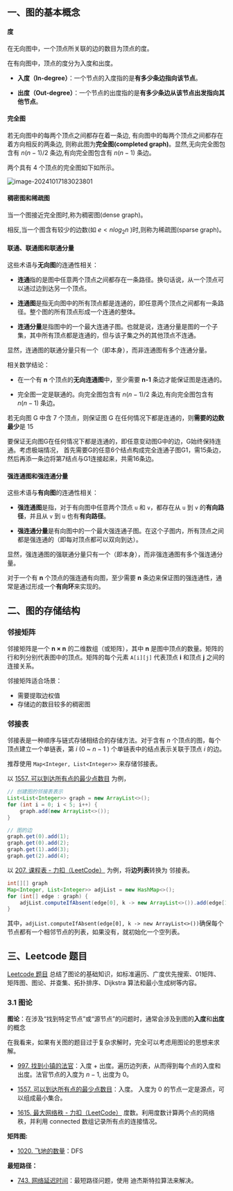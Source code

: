 ## 一、图的基本概念

#### 度

在无向图中，一个顶点所关联的边的数目为顶点的度。

在有向图中，顶点的度分为入度和出度。

- **入度（In-degree）**：一个节点的入度指的是**有多少条边指向该节点**。

- **出度（Out-degree）**：一个节点的出度指的是**有多少条边从该节点出发指向其他节点**。



#### 完全图

若无向图中的每两个顶点之间都存在着一条边, 有向图中的每两个顶点之间都存在着方向相反的两条边, 则称此图为**完全图(completed graph)**。显然,无向完全图包含有 $n(n-1)/2$ 条边,有向完全图包含有 $n(n-1)$ 条边。



两个具有 4 个顶点的完全图如下如所示。

![image-20241017183023801](images/image-20241017183023801.png)



#### 稠密图和稀疏图

当一个图接近完全图时,称为稠密图(dense graph)。

相反,当一个图含有较少的边数(如 $e<nlog_{2}n$ )时,则称为稀疏图(sparse graph)。





#### 联通、联通图和联通分量

这些术语与**无向图**的连通性相关：

- **连通**指的是图中任意两个顶点之间都存在一条路径。换句话说，从一个顶点可以通过边到达另一个顶点。

- **连通图**是指无向图中的所有顶点都是连通的，即任意两个顶点之间都有一条路径。整个图的所有顶点形成一个连通的整体。

- **连通分量**是指图中的一个最大连通子图。也就是说，连通分量是图的一个子集，其中所有顶点都是连通的，但与该子集之外的其他顶点不连通。

显然，连通图的联通分量只有一个（即本身），而非连通图有多个连通分量。



相关数学结论：

- 在一个有 **n** 个顶点的**无向连通图**中，至少需要 **n-1** 条边才能保证图是连通的。

- 完全图一定是联通的。向完全图包含有 $n(n-1)/2$ 条边,有向完全图包含有 $n(n-1)$ 条边。





若无向图 G 中含 7 个顶点，则保证图 G 在任何情况下都是连通的，则**需要的边数最少**是 15

要保证无向图G在任何情况下都是连通的，即任意变动图G中的边，G始终保持连通。考虑极端情况， 首先需要G的任意6个结点构成完全连通子图G1，需15条边，然后再添一条边将第7结点与G1连接起来，共需16条边。





#### 强连通图和强连通分量

这些术语与**有向图**的连通性相关：

- **强连通图**是指，对于有向图中任意两个顶点 `u` 和 `v`，都存在从 `u` 到 `v` 的**有向路径**，并且从 `v` 到 `u` 也有**有向路径**。

- **强连通分量**是有向图中的一个最大强连通子图。在这个子图内，所有顶点之间都是强连通的（即每对顶点都可以双向到达）。

显然，强连通图的强联通分量只有一个（即本身），而非强连通图有多个强连通分量。



对于一个有 **n** 个顶点的强连通有向图，至少需要 **n** 条边来保证图的强连通性，通常是通过形成一个**有向环**来实现的。





## 二、图的存储结构

### 邻接矩阵

邻接矩阵是一个 **n × n** 的二维数组（或矩阵），其中 **n** 是图中顶点的数量。矩阵的行和列分别代表图中的顶点。矩阵的每个元素 `A[i][j]` 代表顶点 **i** 和顶点 **j** 之间的连接关系。

邻接矩阵适合场景：

- 需要提取边权值
- 存储边的数目较多的稠密图





### 邻接表

邻接表是一种顺序与链式存储相结合的存储方法。对于含有 $n$ 个顶点的图，每个顶点建立一个单链表，第 $i$ ($0$ ~ $n - 1$ )  个单链表中的结点表示关联于顶点 $i$ 的边。

推荐使用 `Map<Integer, List<Integer>>`  来存储邻接表。

以 [1557. 可以到达所有点的最少点数目](https://leetcode.cn/problems/minimum-number-of-vertices-to-reach-all-nodes/?envType=study-plan-v2&envId=graph-theory) 为例，

```java
// 创建图的邻接表表示
List<List<Integer>> graph = new ArrayList<>();
for (int i = 0; i < 5; i++) {
	graph.add(new ArrayList<>());
}

// 图的边
graph.get(0).add(1);
graph.get(0).add(2);
graph.get(1).add(3);
graph.get(2).add(4);
```



以 [207. 课程表 - 力扣（LeetCode）](https://leetcode.cn/problems/course-schedule/?envType=study-plan-v2&envId=graph-theory) 为例，将**边列表**转换为 邻接表。

```java
int[][] graph
Map<Integer, List<Integer>> adjList = new HashMap<>();
for (int[] edge : graph) {
	adjList.computeIfAbsent(edge[0], k -> new ArrayList<>()).add(edge[1]);
}
```

其中，`adjList.computeIfAbsent(edge[0], k -> new ArrayList<>())`确保每个节点都有一个相邻节点的列表，如果没有，就初始化一个空列表。



## 三、Leetcode 题目

[Leetcode 题目](https://leetcode.cn/studyplan/graph-theory/) 总结了图论的基础知识，如标准遍历、广度优先搜索、01矩阵、矩阵图、图论、并查集、拓扑排序、Dijkstra 算法和最小生成树等内容。

### 3.1 图论

**图论**：在涉及“找到特定节点”或“源节点”的问题时，通常会涉及到图的**入度**和**出度**的概念

在我看来，如果有关图的题目过于复杂求解时，完全可以考虑用图论的思想来求解。

- [997. 找到小镇的法官](https://leetcode.cn/problems/find-the-town-judge/description/?envType=study-plan-v2&envId=graph-theory)：入度 + 出度。遍历边列表，从而得到每个点的入度和出度。法官节点的入度为 $n-1$, 出度为 $0$。
- [1557. 可以到达所有点的最少点数目](https://leetcode.cn/problems/minimum-number-of-vertices-to-reach-all-nodes/description/?envType=study-plan-v2&envId=graph-theory)：入度。 入度为 0 的节点一定是源点，可以组成最小集合。

- [1615. 最大网络秩 - 力扣（LeetCode）](https://leetcode.cn/problems/maximal-network-rank/?envType=study-plan-v2&envId=graph-theory) 度数。利用度数计算两个点的网络秩，并利用 connected  数组记录所有点的连接情况。



**矩阵图:**

- [1020. 飞地的数量](https://leetcode.cn/problems/number-of-enclaves/description/?envType=study-plan-v2&envId=graph-theory)：DFS 

**最短路径：**

- [743. 网络延迟时间](https://leetcode.cn/problems/network-delay-time/description/)：最短路径问题，使用 迪杰斯特拉算法来解决。

